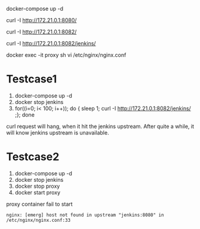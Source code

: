 docker-compose up -d

curl -I http://172.21.0.1:8080/

curl -I http://172.21.0.1:8082/

curl -I http://172.21.0.1:8082/jenkins/

docker exec -it proxy sh
vi /etc/nginx/nginx.conf

# Testcase1

1. docker-compose up -d
2. docker stop jenkins
3. for((i=0; i< 100; i++)); do { sleep 1; curl -I http://172.21.0.1:8082/jenkins/ ;}; done

curl request will hang, when it hit the jenkins upstream. After quite a while, it will know jenkins upstream is unavailable.

# Testcase2
1. docker-compose up -d
2. docker stop jenkins
3. docker stop proxy
4. docker start proxy

proxy container fail to start
```
nginx: [emerg] host not found in upstream "jenkins:8080" in /etc/nginx/nginx.conf:33
```
